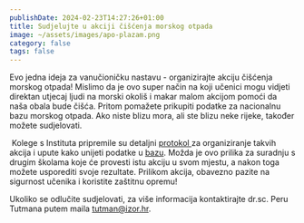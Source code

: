 ```yaml
---
publishDate: 2024-02-23T14:27:26+01:00
title: Sudjelujte u akciji čišćenja morskog otpada
image: ~/assets/images/apo-plazam.png
category: false
tags: false
---
```

Evo jedna ideja za vanučioničku nastavu - organizirajte akciju čišćenja morskog otpada! Mislimo da je ovo super način na koji učenici mogu vidjeti direktan utjecaj ljudi na morski okoliš i makar malom akcijom pomoći da naša obala bude čišća. Pritom pomažete prikupiti podatke za nacionalnu bazu morskog otpada. Ako niste blizu mora, ali ste blizu neke rijeke, također možete sudjelovati.

 Kolege s Instituta pripremile su detaljni [protokol ](https://galijula.izor.hr/akcije-ciscenja-morskog-otpada/)za organiziranje takvih akcija i upute kako unijeti podatke u [bazu](https://vrtlac.izor.hr/ords/apopub/). Možda je ovo prilika za suradnju s drugim školama koje će provesti istu akciju u svom mjestu, a nakon toga možete usporediti svoje rezultate. Prilikom akcija, obavezno pazite na sigurnost učenika i koristite zaštitnu opremu!

Ukoliko se odlučite sudjelovati, za više informacija kontaktirajte dr.sc. Peru Tutmana putem maila tutman@izor.hr.